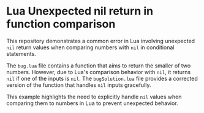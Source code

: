 # Lua Unexpected nil return in function comparison

This repository demonstrates a common error in Lua involving unexpected `nil` return values when comparing numbers with `nil` in conditional statements.

The `bug.lua` file contains a function that aims to return the smaller of two numbers. However, due to Lua's comparison behavior with `nil`, it returns `nil` if one of the inputs is `nil`. The `bugSolution.lua` file provides a corrected version of the function that handles `nil` inputs gracefully.

This example highlights the need to explicitly handle `nil` values when comparing them to numbers in Lua to prevent unexpected behavior.
